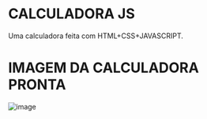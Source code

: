 # CALCULADORA JS
Uma calculadora feita com HTML+CSS+JAVASCRIPT.

# IMAGEM DA CALCULADORA PRONTA
![image](https://user-images.githubusercontent.com/73514316/212629865-6e359d48-8b05-40a6-9d7a-85926a38f9da.png)

